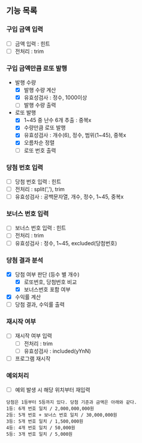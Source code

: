 ## 기능 목록

### 구입 금액 입력

- [ ] 금액 입력 : 힌트
- [ ] 전처리 : trim

### 구입 금액만큼 로또 발행

- 발행 수량
  - [x] 발행 수량 계산
  - [x] 유효성검사 : 정수, 1000이상
  - [ ] 발행 수량 출력
- 로또 발행
  - [x] 1~45 중 난수 6개 추출 : 중복x
  - [x] 수량만큼 로또 발행
  - [x] 유효성검사 : 개수(6), 정수, 범위(1~45), 중복x
  - [x] 오름차순 정렬
  - [ ] 로또 번호 출력

### 당첨 번호 입력

- [ ] 당첨 번호 입력 : 힌트
- [ ] 전처리 : split(','), trim
- [ ] 유효성검사 : 공백문자열, 개수, 정수, 1~45, 중복x

### 보너스 번호 입력

- [ ] 보너스 번호 입력 : 힌트
- [ ] 전처리 : trim
- [ ] 유효성검사 : 정수, 1~45, excluded(당첨번호)

### 당첨 결과 분석

- [x] 당첨 여부 판단 (등수 별 개수)
  - [x] 로또번호, 당첨번호 비교
  - [x] 보너스번호 포함 여부
- [x] 수익률 계산
- [ ] 당첨 결과, 수익률 출력

### 재시작 여부

- [ ] 재시작 여부 입력
  - [ ] 전처리 : trim
  - [ ] 유효성검사 : included(yYnN)
- [ ] 프로그램 재시작

### 예외처리

- [ ] 예외 발생 시 해당 위치부터 재입력

```
당첨은 1등부터 5등까지 있다. 당첨 기준과 금액은 아래와 같다.
1등: 6개 번호 일치 / 2,000,000,000원
2등: 5개 번호 + 보너스 번호 일치 / 30,000,000원
3등: 5개 번호 일치 / 1,500,000원
4등: 4개 번호 일치 / 50,000원
5등: 3개 번호 일치 / 5,000원
```
